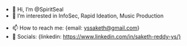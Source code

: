 - 👋 Hi, I’m @SpiritSeal
- 👀 I’m interested in InfoSec, Rapid Ideation, Music Production
<!---
- 🌱 I’m currently learning ...
- 💞️ I’m looking to collaborate on ...

SpiritSeal/SpiritSeal is a ✨ special ✨ repository because its `README.md` (this file) appears on your GitHub profile.
You can click the Preview link to take a look at your changes.
--->
- 📫 How to reach me: {email: yssaketh@gmail.com}
- 📱 Socials: {linkedin: https://www.linkedin.com/in/saketh-reddy-ys/}
